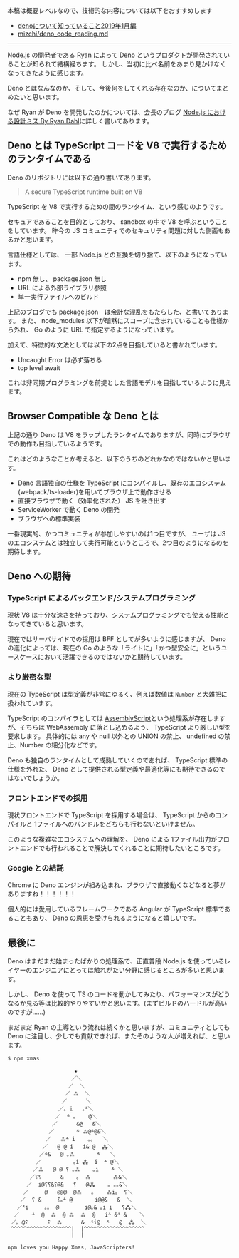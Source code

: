 本稿は概要レベルなので、技術的な内容については以下をおすすめします

- [denoについて知っていること2019年1月編](https://scrapbox.io/keroxp/deno%E3%81%AB%E3%81%A4%E3%81%84%E3%81%A6%E7%9F%A5%E3%81%A3%E3%81%A6%E3%81%84%E3%82%8B%E3%81%93%E3%81%A82019%E5%B9%B41%E6%9C%88%E7%B7%A8)
- [mizchi/deno_code_reading.md](https://gist.github.com/mizchi/31e5628751330b624a0e8ada9e739b1e)

---

Node.js の開発者である Ryan によって [Deno](https://github.com/denoland/deno) というプロダクトが開発されていることが知られて結構経ちます。
しかし、当初に比べ名前をあまり見かけなくなってきたように感じます。

Deno とはなんなのか、そして、今後何をしてくれる存在なのか、についてまとめたいと思います。

なぜ Ryan が Deno を開発したのかについては、会長のブログ [Node.js における設計ミス By Ryan Dahl](https://yosuke-furukawa.hatenablog.com/entry/2018/06/07/080335)に詳しく書いてあります。

## Deno とは TypeScript コードを V8 で実行するためのランタイムである

Deno のリポジトリには以下の通り書いてあります。

> A secure TypeScript runtime built on V8

TypeScript を V8 で実行するための間のランタイム、という感じのようです。

セキュアであることを目的としており、 sandbox の中で V8 を呼ぶということをしています。
昨今の JS コミュニティでのセキュリティ問題に対した側面もあるかと思います。

言語仕様としては、 一部 Node.js との互換を切り捨て、以下のようになっています。

- npm 無し、 package.json 無し
- URL による外部ライブラリ参照
- 単一実行ファイルへのビルド

上記のブログでも package.json　は余計な混乱をもたらした、と書いてあります。
また、 node_modules 以下が暗黙にスコープに含まれていることも仕様から外れ、 Go のように URL で指定するようになっています。

加えて、特徴的な文法としては以下の2点を目指していると書かれています。

- Uncaught Error は必ず落ちる
- top level await

これは非同期プログラミングを前提とした言語モデルを目指しているように見えます。

## Browser Compatible な Deno とは

上記の通り Deno は V8 をラップしたランタイムでありますが、同時にブラウザでの動作も目指しているようです。

これはどのようなことか考えると、以下のうちのどれかなのではないかと思います。

- Deno 言語独自の仕様を TypeScript にコンパイルし、既存のエコシステム(webpack/ts-loader)を用いてブラウザ上で動作させる
- 直接ブラウザで動く（効率化された） JS を吐き出す
- ServiceWorker で動く Deno の開発
- ブラウザへの標準実装

一番現実的、かつコミュニティが参加しやすいのは1つ目ですが、 ユーザは JS のエコシステムとは独立して実行可能というところで、2つ目のようになるのを期待します。

## Deno への期待

### TypeScript によるバックエンド/システムプログラミング

現状 V8 は十分な速さを持っており、システムプログラミングでも使える性能となってきていると思います。

現在ではサーバサイドでの採用は BFF としてが多いように感じますが、 Deno の進化によっては、現在の Go のような「ライトに」「かつ型安全に」というユースケースにおいて活躍できるのではないかと期待しています。

### より厳密な型

現在の TypeScript は型定義が非常にゆるく、例えば数値は `Number` と大雑把に扱われています。

TypeScript のコンパイラとしては [AssemblyScript](https://github.com/AssemblyScript/assemblyscript)という処理系が存在しますが、そちらは WebAssembly に落とし込めるよう、 TypeScript より厳しい型を要求します。
具体的には any や null 以外との UNION の禁止、 undefined の禁止、Number の細分化などです。

Deno も独自のランタイムとして成熟していくのであれば、 TypeScript 標準の仕様を外れた、 Deno として提供される型定義や最適化等にも期待できるのではないでしょうか。

### フロントエンドでの採用

現状フロントエンドで TypeScript を採用する場合は、 TypeScript からのコンパイルと 1ファイルへのバンドルをどちらも行わないといけません。

このような複雑なエコシステムへの理解を、 Deno による 1ファイル出力がフロントエンドでも行われることで解決してくれることに期待したいところです。

### Google との結託

Chrome に Deno エンジンが組み込まれ、ブラウザで直接動くなどなると夢がありますね！！！！！！

個人的には愛用しているフレームワークである Angular が TypeScript 標準であることもあり、 Deno の恩恵を受けられるようになると嬉しいです。


## 最後に

Deno はまだまだ始まったばかりの処理系で、正直普段 Node.js を使っているレイヤーのエンジニアにとっては触れがたい分野に感じるところが多いと思います。

しかし、 Deno を使って TS のコードを動かしてみたり、パフォーマンスがどうなるか見る等は比較的やりやすいかと思います。(まずビルドのハードルが高いのですが……)

まだまだ Ryan の主導という流れは続くかと思いますが、コミュニティとしても Deno に注目し、少しでも貢献できれば、またそのような人が増えれば、と思います。

```
$ npm xmas

                     ★
                    ／＼
                   ／  ＼
                  ／ ⁂  ＼
                 ／      ＼
                ／｡ i   ｡⸛＼
               ／  ⸛ ｡    @＼
              ／      &@   &＼
             ／       ⸛ ⁂@⸛@&＼
            ／   ⁂⸛ i    ｡｡   ＼
           ／   @ @ i   i& @  ⁂＼
          ／⸛&   @ ｡⁂       ⸛   ＼
         ／          ｡i ⁂  i  ⸛ @＼
        ／⁂   @ @ ⸮ ｡⁂    ｡i    ⸛ ＼
       ／⸮⸮      &    ｡  ⁂       ⁂&＼
      ／  i@⸮⸮&⸮@&   ⸮   @⁂    ｡ ｡｡&＼
     ／     @   @@@  @⁂   ｡    ⁂i｡  ⸮＼
    ／  ⸮ &     ⸮｡⸛ @       i@@&   &  ＼
   ／⸛i     ｡｡  @        i@｡& ｡i i   ⸮⁂＼
  ／    ⸛  @  ⁂  @ ⁂  ⁂  @   i⸛ &⸛ &    ＼
 ／｡ @⸮      ⸮  ⁂      &  ⸛i@  ⸛   @  ⁂  ＼
 ^^^^^^^^^^^^^^^^^^^|  |^^^^^^^^^^^^^^^^^^^
                    |  |

npm loves you Happy Xmas, JavaScripters!
```
